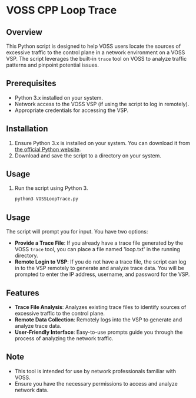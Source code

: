 # VOSS CPP Loop Trace

## Overview
This Python script is designed to help VOSS users locate the sources of excessive traffic to the control plane in a network environment on a VOSS VSP. The script leverages the built-in `trace` tool on VOSS to analyze traffic patterns and pinpoint potential issues.

## Prerequisites
- Python 3.x installed on your system.
- Network access to the VOSS VSP (if using the script to log in remotely).
- Appropriate credentials for accessing the VSP.

## Installation
1. Ensure Python 3.x is installed on your system. You can download it from [the official Python website](https://www.python.org/downloads/).
2. Download and save the script to a directory on your system.

## Usage
1. Run the script using Python 3.
   ```bash
   python3 VOSSLoopTrace.py

## Usage
The script will prompt you for input. You have two options:
- **Provide a Trace File**: If you already have a trace file generated by the VOSS `trace` tool, you can place a file named 'loop.txt' in the running directory.
- **Remote Login to VSP**: If you do not have a trace file, the script can log in to the VSP remotely to generate and analyze trace data. You will be prompted to enter the IP address, username, and password for the VSP.

## Features
- **Trace File Analysis**: Analyzes existing trace files to identify sources of excessive traffic to the control plane.
- **Remote Data Collection**: Remotely logs into the VSP to generate and analyze trace data.
- **User-Friendly Interface**: Easy-to-use prompts guide you through the process of analyzing the network traffic.

## Note
- This tool is intended for use by network professionals familiar with VOSS.
- Ensure you have the necessary permissions to access and analyze network data.

